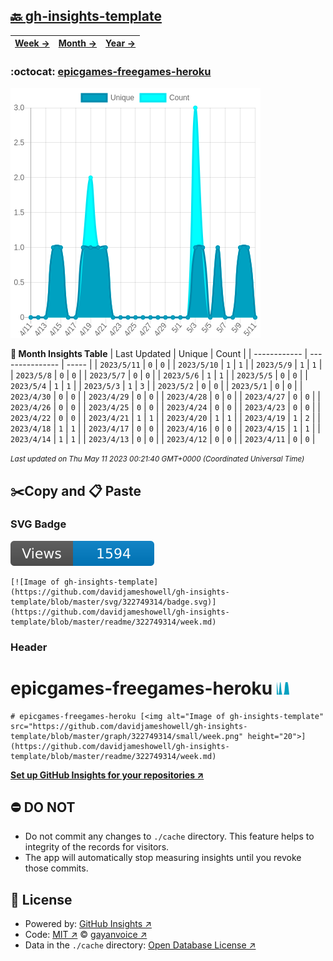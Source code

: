 ## [🔙 gh-insights-template](https://github.com/davidjameshowell/gh-insights-template)
| [**Week →**](https://github.com/davidjameshowell/gh-insights-template/blob/master/readme/322749314/week.md) | [**Month →**](https://github.com/davidjameshowell/gh-insights-template/blob/master/readme/322749314/month.md) | [**Year →**](https://github.com/davidjameshowell/gh-insights-template/blob/master/readme/322749314/year.md) |
 | ------------ | --------------- | ----- |

### :octocat: [epicgames-freegames-heroku](https://github.com/davidjameshowell/epicgames-freegames-heroku)
![Image of gh-insights-template](https://github.com/davidjameshowell/gh-insights-template/blob/master/graph/322749314/large/month.png)

**:calendar: Month Insights Table**
| Last Updated | Unique | Count |
 | ------------ | --------------- | ----- |
 | `2023/5/11` |  `0` | `0` |
 | `2023/5/10` |  `1` | `1` |
 | `2023/5/9` |  `1` | `1` |
 | `2023/5/8` |  `0` | `0` |
 | `2023/5/7` |  `0` | `0` |
 | `2023/5/6` |  `1` | `1` |
 | `2023/5/5` |  `0` | `0` |
 | `2023/5/4` |  `1` | `1` |
 | `2023/5/3` |  `1` | `3` |
 | `2023/5/2` |  `0` | `0` |
 | `2023/5/1` |  `0` | `0` |
 | `2023/4/30` |  `0` | `0` |
 | `2023/4/29` |  `0` | `0` |
 | `2023/4/28` |  `0` | `0` |
 | `2023/4/27` |  `0` | `0` |
 | `2023/4/26` |  `0` | `0` |
 | `2023/4/25` |  `0` | `0` |
 | `2023/4/24` |  `0` | `0` |
 | `2023/4/23` |  `0` | `0` |
 | `2023/4/22` |  `0` | `0` |
 | `2023/4/21` |  `1` | `1` |
 | `2023/4/20` |  `1` | `1` |
 | `2023/4/19` |  `1` | `2` |
 | `2023/4/18` |  `1` | `1` |
 | `2023/4/17` |  `0` | `0` |
 | `2023/4/16` |  `0` | `0` |
 | `2023/4/15` |  `1` | `1` |
 | `2023/4/14` |  `1` | `1` |
 | `2023/4/13` |  `0` | `0` |
 | `2023/4/12` |  `0` | `0` |
 | `2023/4/11` |  `0` | `0` |

<small><i>Last updated on Thu May 11 2023 00:21:40 GMT+0000 (Coordinated Universal Time)</i></small>

## ✂️Copy and 📋 Paste
### SVG Badge
[![Image of gh-insights-template](https://github.com/davidjameshowell/gh-insights-template/blob/master/svg/322749314/badge.svg)](https://github.com/davidjameshowell/gh-insights-template/blob/master/readme/322749314/week.md)
```readme
[![Image of gh-insights-template](https://github.com/davidjameshowell/gh-insights-template/blob/master/svg/322749314/badge.svg)](https://github.com/davidjameshowell/gh-insights-template/blob/master/readme/322749314/week.md)
```
### Header
# epicgames-freegames-heroku [<img alt="Image of gh-insights-template" src="https://github.com/davidjameshowell/gh-insights-template/blob/master/graph/322749314/small/week.png" height="20">](https://github.com/davidjameshowell/gh-insights-template/blob/master/readme/322749314/week.md)
```readme
# epicgames-freegames-heroku [<img alt="Image of gh-insights-template" src="https://github.com/davidjameshowell/gh-insights-template/blob/master/graph/322749314/small/week.png" height="20">](https://github.com/davidjameshowell/gh-insights-template/blob/master/readme/322749314/week.md)
```
[**Set up GitHub Insights for your repositories ↗️**](https://github.com/gayanvoice/github-insights)
## ⛔ DO NOT
- Do not commit any changes to `./cache` directory. This feature helps to integrity of the records for visitors.
- The app will automatically stop measuring insights until you revoke those commits.
## 📄 License
- Powered by: [GitHub Insights ↗️](https://github.com/gayanvoice/github-insights)
- Code: [MIT ↗️](./LICENSE) © [gayanvoice ↗️](https://github.com/gayanvoice)
- Data in the `./cache` directory: [Open Database License ↗️](https://opendatacommons.org/licenses/odbl/1-0/)